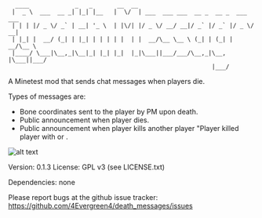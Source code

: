 ```
  ____             _   _       __  __
 |  _ \  ___  __ _| |_| |__   |  \/  | ___  ___ ___  __ _  __ _  ___  ___
 | | | |/ _ \/ _` | __| '_ \  | |\/| |/ _ \/ __/ __|/ _` |/ _` |/ _ \/ __|
 | |_| |  __/ (_| | |_| | | | | |  | |  __/\__ \__ \ (_| | (_| |  __/\__ \
 |____/ \___|\__,_|\__|_| |_| |_|  |_|\___||___/___/\__,_|\__, |\___||___/
                                                          |___/
```

A Minetest mod that sends chat messages when players die.

Types of messages are:
* Bone coordinates sent to the player by PM upon death. 
* Public announcement when player dies.
* Public announcement when player kills another player "Player killed player with <weapon> or <node>.

![alt text](https://github.com/bark10/death_messages/blob/master/screenshot-2.png)

Version: 0.1.3
License: GPL v3 (see LICENSE.txt)

Dependencies:
none

Please report bugs at the github issue tracker:
https://github.com/4Evergreen4/death_messages/issues
